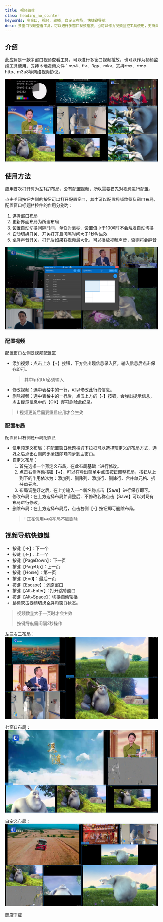 ```yaml
---
title: 视频监控
class: heading_no_counter
keywords: 多窗口, 视频, 轮播, 自定义布局, 快捷键导航
desc: 多窗口视频查看工具，可以进行多窗口视频播放，也可以作为视频监控工具使用，支持自定义布局, 快捷键导航
---
```


## 介绍
此应用是一款多窗口视频查看工具，可以进行多窗口视频播放，也可以作为视频监控工具使用。支持本地视频文件：mp4、flv、3gp、mkv，支持rtsp、rtmp、http、m3u8等网络视频协议。


![](../assets/images/UsefulTools/Video5.png)

## 使用方法
应用首次打开时为左1右1布局，没有配置视频，所以需要首先对视频进行配置。

点击关闭按钮左侧的按钮可以打开配置窗口，其中可以配置视频路径及窗口布局。
配置窗口标题栏控件的作用分别为：
1. 选择窗口布局
2. 更新界面布局为所选布局
3. 设置自动切换间隔时间，单位为毫秒，设置值小于1000时不会触发自动切换
4. 自动切换开关，开关打开且间隔时间大于1秒时生效
5. 全屏声音开关，打开后如果将视频最大化，可以播放视频声音，否则将会静音

![](../assets/images/UsefulTools/Video2.png)

### 配置视频
配置窗口左侧是视频配置区
* 添加视频：点击上方【+】按钮，下方会出现信息录入区，输入信息后点击保存即可。
  > 其中Ip和Url必须输入
* 修改视频：选中表格中的一行，可以修改此行的信息。
* 删除视频：选中表格中的一行后，点击上方的【-】按钮，会弹出提示信息，点击提示信息中的【OK】即可删除此纪录。
>! 视频更新后需要重启应用才会生效

### 配置布局
配置窗口右侧是布局配置区
* 使用预定义布局：在配置窗口标题栏的下拉框可以选择预定义的布局方式，选好之后点击右侧同步按钮即可同步到主窗口。
* 自定义布局：
  1. 首先选择一个预定义布局，在此布局基础上进行修改。
  2. 点击右侧浮动按钮【+】，可以在弹出菜单中点击按钮调整布局，按钮从上到下的作用依次为：添加列、删除列、添加行、删除行、合并单元格、拆分单元格。
  3. 布局调整好之后，在上方输入一个新名称点击【Save】进行保存即可。
* 修改布局：在上方选择布局并调整后，不修改名称点击【Save】可以对现有布局进行修改。
* 删除布局：在上方选择布局后，点击右侧【-】按钮即可删除布局。
  >! 正在使用中的布局不能删除

## 视频导航快捷键

* 按键【→】：下一个
* 按键【←】：上一个
* 按键【PageDown】：下一页
* 按键【PageUp】：上一页
* 按键【Home】：第一页
* 按键【End】：最后一页
* 按键【Escape】：还原窗口
* 按键【Alt+Enter】：打开跳转窗口
* 按键【Alt+Space】：切换自动轮播
* 鼠标双击视频切换全屏和窗口状态。

> 视频数量大于一页时才会生效
> 
> 按键导航需间隔2秒操作

左三右二布局：
![](../assets/images/UsefulTools/Video3.png)

七窗口布局：
![](../assets/images/UsefulTools/Video4.png)

自定义布局：
![](../assets/images/UsefulTools/Video1.png)

[商店下载](https://apps.microsoft.com/detail/9NCRFPFG5JB3)